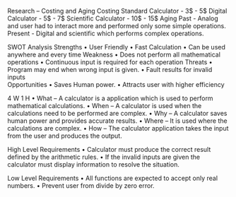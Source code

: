 Research – Costing and Aging
Costing
	Standard Calculator - 3$ - 5$
  Digital Calculator - 	5$ - 7$
  Scientific Calculator - 10$ - 15$
Aging
	Past - Analog and user had to interact more and performed only some simple operations. 	
  Present - Digital and scientific which performs complex operations.

SWOT Analysis
  Strengths
    •	User Friendly
    •	Fast Calculation
    •	Can be used anywhere and every time	
   Weakness
    •	Does not perform all mathematical operations
    •	Continuous input is required for each operation
  Threats
    •	Program may end when wrong input is given.
    •	Fault results for invalid inputs	
  Opportunities
    •	Saves Human power.
    •	Attracts user with higher efficiency
    
4 W 1 H
  •	What – A calculator is a application which is used to perform mathematical calculations.
  •	When – A calculator is used when the calculations need to be performed are complex. 
  •	Why – A calculator saves human power and provides accurate results.
  •	Where – It is used where the calculations are complex. 
  •	How – The calculator application takes the input from the user and produces the output.
  
High Level Requirements
  •	Calculator must produce the correct result defined by the arithmetic rules.
  •	If the invalid inputs are given the calculator must display information to resolve the situation.
  
Low Level Requirements
  •	All functions are expected to accept only real numbers.
  •	Prevent user from divide by zero error. 
